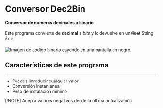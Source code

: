 # Conversor Dec2Bin
#### Conversor de numeros decimales a binario

Este programa convierte de **decimal** a *bits* y lo devuelve en un ~~float~~ String :+1: :skull:

![Imagen de codigo binario cayendo en una pantalla en negro.](https://www.aluracursos.com/blog/assets/entienda-el-codigo-binario/banner.jpg)

## Características de este programa

---

- Puedes introducir cualquier valor
- Conversión instantanea
- Peso de instalación mínimo

[!NOTE] Acepta valores negativos desde la última actualización

